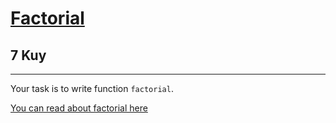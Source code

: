 <h1><a href="https://www.codewars.com/kata/57a049e253ba33ac5e000212">Factorial</a></h1>
<h2>7 Kuy</h2>
<hr>

<p>Your task is to write function <code>factorial</code>.</p>

<p><a href="https://en.wikipedia.org/wiki/Factorial">You can read about factorial here</a> </p>